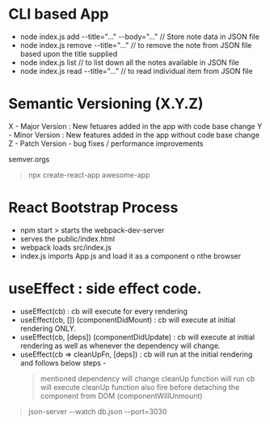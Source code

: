 # CLI based App

- node index.js add --title="..." --body="..."
  // Store note data in JSON file
- node index.js remove --title="..."
  // to remove the note from JSON file based upon the title supplied
- node index.js list
  // to list down all the notes available in JSON file
- node index.js read --title="..."
  // to read individual item from JSON file

# Semantic Versioning (X.Y.Z)

X - Major Version : New fetuares added in the app with code base change
Y - Minor Version : New features added in the app without code base change
Z - Patch Version - bug fixes / performance improvements

semver.orgs

> npx create-react-app awesome-app

# React Bootstrap Process

- npm start > starts the webpack-dev-server
- serves the public/index.html
- webpack loads src/index.js
- index.js imports App.js and load it as a component o nthe browser

# useEffect : side effect code.

- useEffect(cb) : cb will execute for every rendering
- useEffect(cb, []) (componentDidMount) : cb will execute at initial rendering ONLY.
- useEffect(cb, [deps]) (componentDidUpdate) : cb will execute at initial rendering as well as whenever the dependency will change.
- useEffect(cb => cleanUpFn, [deps]) : cb will run at the initial rendering and follows below steps -
  > mentioned dependency will change
  > cleanUp function will run
  > cb will execute
  > cleanUp function also fire before detaching the component from DOM (componentWillUnmount)

> json-server --watch db.json --port=3030
